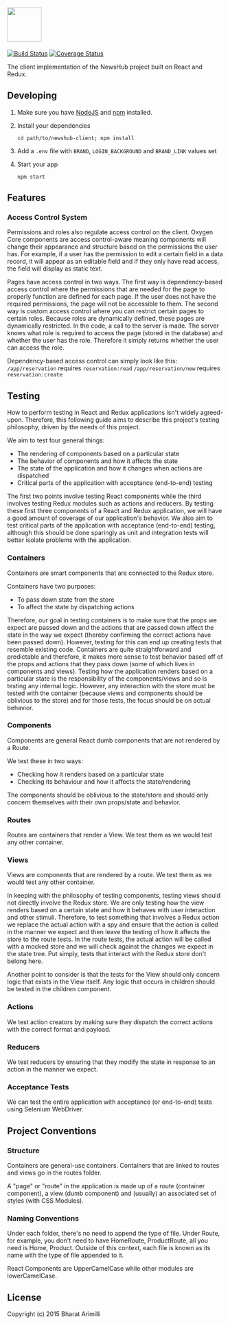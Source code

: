 # <a href='http://www.arimilli.io'><img src='http://www.arimilli.io/logo/newshub-client.png' height='80'></a>
[![Build Status](https://travis-ci.com/bharatari/newshub-client.svg?token=X1vPctVSxD4sEeqPYVqS&branch=master)](https://travis-ci.com/bharatari/newshub-client)
[![Coverage Status](https://coveralls.io/repos/github/bharatari/newshub-client/badge.svg?branch=master)](https://coveralls.io/github/bharatari/newshub-client?branch=master)

The client implementation of the NewsHub project built on React and Redux.

## Developing

1. Make sure you have [NodeJS](https://nodejs.org/) and [npm](https://www.npmjs.com/) installed.
2. Install your dependencies
    
    ```
    cd path/to/newshub-client; npm install
    ```

3. Add a `.env` file with `BRAND`, `LOGIN_BACKGROUND` and `BRAND_LINK` values set

3. Start your app
    
    ```
    npm start
    ```

## Features

### Access Control System

Permissions and roles also regulate access control on the client. Oxygen Core components are access control-aware meaning components will change their appearance and structure based on the permissions the user has. For example, if a user has the permission to edit a certain field in a data record, it will appear as an editable field and if they only have read access, the field will display as static text.

Pages have access control in two ways. The first way is dependency-based access control where the permissions that are needed for the page to properly function are defined for each page. If the user does not have the required permissions, the page will not be accessible to them. The second way is custom access control where you can restrict certain pages to certain roles. Because roles are dynamically defined, these pages are dynamically restricted. In the code, a call to the server is made. The server knows what role is required to access the page (stored in the database) and whether the user has the role. Therefore it simply returns whether the user can access the role.

Dependency-based access control can simply look like this:
`/app/reservation` requires `reservation:read`
`/app/reservation/new` requires `reservation:create`

## Testing

How to perform testing in React and Redux applications isn't widely agreed-upon. Therefore, this following guide aims to describe this project's testing philosophy, driven by the needs of this project.

We aim to test four general things:
* The rendering of components based on a particular state
* The behavior of components and how it affects the state
* The state of the application and how it changes when actions are dispatched
* Critical parts of the application with acceptance (end-to-end) testing

The first two points involve testing React components while the third involves testing Redux modules such as actions and reducers. By testing these first three components of a React and Redux application, we will have a good amount of coverage of our application's behavior. We also aim to test critical parts of the application with acceptance (end-to-end) testing, although this should be done sparingly as unit and integration tests will better isolate problems with the application.

### Containers

Containers are smart components that are connected to the Redux store.

Containers have two purposes: 
* To pass down state from the store
* To affect the state by dispatching actions

Therefore, our goal in testing containers is to make sure that the props we expect are passed down and the actions that are passed down affect the state in the way we expect (thereby confirming the correct actions have been passed down). However, testing for this can end up creating tests that resemble existing code. Containers are quite straightforward and predictable and therefore, it makes more sense to test behavior based off of the props and actions that they pass down (some of which lives in components and views). Testing how the application renders based on a particular state is the responsibility of the components/views and so is testing any internal logic. However, any interaction with the store must be tested with the container (because views and components should be oblivious to the store) and for those tests, the focus should be on actual behavior.

### Components

Components are general React dumb components that are not rendered by a Route.

We test these in two ways:
* Checking how it renders based on a particular state
* Checking its behaviour and how it affects the state/rendering

The components should be oblivious to the state/store and should only concern themselves with their own props/state and behavior.

### Routes

Routes are containers that render a View. We test them as we would test any other container.

### Views

Views are components that are rendered by a route. We test them as we would test any other container.

In keeping with the philosophy of testing components, testing views should not directly involve the Redux store. We are only testing how the view renders based on a certain state and how it behaves with user interaction and other stimuli. Therefore, to test something that involves a Redux action we replace the actual action with a spy and ensure that the action is called in the manner we expect and then leave the testing of how it affects the store to the route tests. In the route tests, the actual action will be called with a mocked store and we will check against the changes we expect in the state tree. Put simply, tests that interact with the Redux store don't belong here.

Another point to consider is that the tests for the View should only concern logic that exists in the View itself. Any logic that occurs in children should be tested in the children component.

### Actions

We test action creators by making sure they dispatch the correct actions with the correct format and payload.

### Reducers

We test reducers by ensuring that they modify the state in response to an action in the manner we expect.

### Acceptance Tests

We can test the entire application with acceptance (or end-to-end) tests using Selenium WebDriver.

## Project Conventions

### Structure

Containers are general-use containers. Containers that are linked to routes and views go in the routes folder.

A "page" or "route" in the application is made up of a route (container component), a view (dumb component) and (usually) an associated set of styles (with CSS Modules).

### Naming Conventions

Under each folder, there's no need to append the type of file. Under Route, for example, you don't need to have HomeRoute, ProductRoute, all you need is Home, Product. Outside of this context, each file is known as its name with the type of file appended to it.

React Components are UpperCamelCase while other modules are lowerCamelCase.

## License

Copyright (c) 2015 Bharat Arimilli
